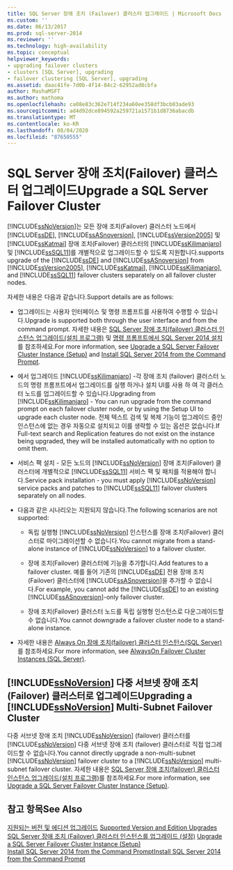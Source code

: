 ```yaml
---
title: SQL Server 장애 조치 (Failover) 클러스터 업그레이드 | Microsoft Docs
ms.custom: ''
ms.date: 06/13/2017
ms.prod: sql-server-2014
ms.reviewer: ''
ms.technology: high-availability
ms.topic: conceptual
helpviewer_keywords:
- upgrading failover clusters
- clusters [SQL Server], upgrading
- failover clustering [SQL Server], upgrading
ms.assetid: daac41fe-7d0b-4f14-84c2-62952ad8cbfa
author: MashaMSFT
ms.author: mathoma
ms.openlocfilehash: ca08e83c362e714f234a60ee358df3bcb03ade93
ms.sourcegitcommit: ad4d92dce894592a259721a1571b1d8736abacdb
ms.translationtype: MT
ms.contentlocale: ko-KR
ms.lasthandoff: 08/04/2020
ms.locfileid: "87650555"
---
```

# <a name="upgrade-a-sql-server-failover-cluster"></a><span data-ttu-id="b5d4a-102">SQL Server 장애 조치(Failover) 클러스터 업그레이드</span><span class="sxs-lookup"><span data-stu-id="b5d4a-102">Upgrade a SQL Server Failover Cluster</span></span>
  [!INCLUDE[ssNoVersion](../../../includes/ssnoversion-md.md)]<span data-ttu-id="b5d4a-103">는 모든 장애 조치(Failover) 클러스터 노드에서 [!INCLUDE[ssDE](../../../includes/ssde-md.md)], [!INCLUDE[ssASnoversion](../../../includes/ssasnoversion-md.md)], [!INCLUDE[ssVersion2005](../../../includes/ssversion2005-md.md)] 및 [!INCLUDE[ssKatmai](../../../includes/sskatmai-md.md)] 장애 조치(Failover) 클러스터의 [!INCLUDE[ssKilimanjaro](../../../includes/sskilimanjaro-md.md)] 및 [!INCLUDE[ssSQL11](../../../includes/sssql11-md.md)]를 개별적으로 업그레이드할 수 있도록 지원합니다.</span><span class="sxs-lookup"><span data-stu-id="b5d4a-103">supports upgrade of the [!INCLUDE[ssDE](../../../includes/ssde-md.md)] and [!INCLUDE[ssASnoversion](../../../includes/ssasnoversion-md.md)] from [!INCLUDE[ssVersion2005](../../../includes/ssversion2005-md.md)], [!INCLUDE[ssKatmai](../../../includes/sskatmai-md.md)], [!INCLUDE[ssKilimanjaro](../../../includes/sskilimanjaro-md.md)], and [!INCLUDE[ssSQL11](../../../includes/sssql11-md.md)] failover clusters separately on all failover cluster nodes.</span></span>  
  
 <span data-ttu-id="b5d4a-104">자세한 내용은 다음과 같습니다.</span><span class="sxs-lookup"><span data-stu-id="b5d4a-104">Support details are as follows:</span></span>  
  
-   <span data-ttu-id="b5d4a-105">업그레이드는 사용자 인터페이스 및 명령 프롬프트를 사용하여 수행할 수 있습니다.</span><span class="sxs-lookup"><span data-stu-id="b5d4a-105">Upgrade is supported both through the user interface and from the command prompt.</span></span> <span data-ttu-id="b5d4a-106">자세한 내용은 [SQL Server 장애 조치(failover) 클러스터 인스턴스 업그레이드&#40;설치 프로그램&#41;](upgrade-a-sql-server-failover-cluster-instance-setup.md) 및 [명령 프롬프트에서 SQL Server 2014 설치](../../../database-engine/install-windows/install-sql-server-from-the-command-prompt.md)를 참조하세요.</span><span class="sxs-lookup"><span data-stu-id="b5d4a-106">For more information, see [Upgrade a SQL Server Failover Cluster Instance &#40;Setup&#41;](upgrade-a-sql-server-failover-cluster-instance-setup.md) and [Install SQL Server 2014 from the Command Prompt](../../../database-engine/install-windows/install-sql-server-from-the-command-prompt.md).</span></span>  
  
-   <span data-ttu-id="b5d4a-107">에서 업그레이드 [!INCLUDE[ssKilimanjaro](../../../includes/sskilimanjaro-md.md)] -각 장애 조치 (failover) 클러스터 노드의 명령 프롬프트에서 업그레이드를 실행 하거나 설치 UI를 사용 하 여 각 클러스터 노드를 업그레이드할 수 있습니다.</span><span class="sxs-lookup"><span data-stu-id="b5d4a-107">Upgrading from [!INCLUDE[ssKilimanjaro](../../../includes/sskilimanjaro-md.md)] - You can run upgrade from the command prompt on each failover cluster node, or by using the Setup UI to upgrade each cluster node.</span></span> <span data-ttu-id="b5d4a-108">전체 텍스트 검색 및 복제 기능이 업그레이드 중인 인스턴스에 없는 경우 자동으로 설치되고 이를 생략할 수 있는 옵션은 없습니다.</span><span class="sxs-lookup"><span data-stu-id="b5d4a-108">If Full-text search and Replication features do not exist on the instance being upgraded, they will be installed automatically with no option to omit them.</span></span>  
  
-   <span data-ttu-id="b5d4a-109">서비스 팩 설치 - 모든 노드의 [!INCLUDE[ssNoVersion](../../../includes/ssnoversion-md.md)] 장애 조치(Failover) 클러스터에 개별적으로 [!INCLUDE[ssSQL11](../../../includes/sssql11-md.md)] 서비스 팩 및 패치를 적용해야 합니다.</span><span class="sxs-lookup"><span data-stu-id="b5d4a-109">Service pack installation - you must apply [!INCLUDE[ssNoVersion](../../../includes/ssnoversion-md.md)] service packs and patches to [!INCLUDE[ssSQL11](../../../includes/sssql11-md.md)] failover clusters separately on all nodes.</span></span>  
  
-   <span data-ttu-id="b5d4a-110">다음과 같은 시나리오는 지원되지 않습니다.</span><span class="sxs-lookup"><span data-stu-id="b5d4a-110">The following scenarios are not supported:</span></span>  
  
    -   <span data-ttu-id="b5d4a-111">독립 실행형 [!INCLUDE[ssNoVersion](../../../includes/ssnoversion-md.md)] 인스턴스를 장애 조치(Failover) 클러스터로 마이그레이션할 수 없습니다.</span><span class="sxs-lookup"><span data-stu-id="b5d4a-111">You cannot migrate from a stand-alone instance of [!INCLUDE[ssNoVersion](../../../includes/ssnoversion-md.md)] to a failover cluster.</span></span>  
  
    -   <span data-ttu-id="b5d4a-112">장애 조치(Failover) 클러스터에 기능을 추가합니다.</span><span class="sxs-lookup"><span data-stu-id="b5d4a-112">Add features to a failover cluster.</span></span> <span data-ttu-id="b5d4a-113">예를 들어 기존의 [!INCLUDE[ssDE](../../../includes/ssde-md.md)] 전용 장애 조치(Failover) 클러스터에 [!INCLUDE[ssASnoversion](../../../includes/ssasnoversion-md.md)]을 추가할 수 없습니다.</span><span class="sxs-lookup"><span data-stu-id="b5d4a-113">For example, you cannot add the [!INCLUDE[ssDE](../../../includes/ssde-md.md)] to an existing [!INCLUDE[ssASnoversion](../../../includes/ssasnoversion-md.md)]-only failover cluster.</span></span>  
  
    -   <span data-ttu-id="b5d4a-114">장애 조치(Failover) 클러스터 노드를 독립 실행형 인스턴스로 다운그레이드할 수 없습니다.</span><span class="sxs-lookup"><span data-stu-id="b5d4a-114">You cannot downgrade a failover cluster node to a stand-alone instance.</span></span>  
  
-   <span data-ttu-id="b5d4a-115">자세한 내용은 [Always On 장애 조치(failover) 클러스터 인스턴스(SQL Server)](always-on-failover-cluster-instances-sql-server.md)를 참조하세요.</span><span class="sxs-lookup"><span data-stu-id="b5d4a-115">For more information, see [AlwaysOn Failover Cluster Instances (SQL Server)](always-on-failover-cluster-instances-sql-server.md).</span></span>  
  
## <a name="upgrading-a-ssnoversion-multi-subnet-failover-cluster"></a><span data-ttu-id="b5d4a-116">[!INCLUDE[ssNoVersion](../../../includes/ssnoversion-md.md)] 다중 서브넷 장애 조치(Failover) 클러스터로 업그레이드</span><span class="sxs-lookup"><span data-stu-id="b5d4a-116">Upgrading a [!INCLUDE[ssNoVersion](../../../includes/ssnoversion-md.md)] Multi-Subnet Failover Cluster</span></span>  
 <span data-ttu-id="b5d4a-117">다중 서브넷 장애 조치 [!INCLUDE[ssNoVersion](../../../includes/ssnoversion-md.md)] (failover) 클러스터를 [!INCLUDE[ssNoVersion](../../../includes/ssnoversion-md.md)] 다중 서브넷 장애 조치 (failover) 클러스터로 직접 업그레이드할 수 없습니다.</span><span class="sxs-lookup"><span data-stu-id="b5d4a-117">You cannot directly upgrade a non-multi-subnet [!INCLUDE[ssNoVersion](../../../includes/ssnoversion-md.md)] failover cluster to a [!INCLUDE[ssNoVersion](../../../includes/ssnoversion-md.md)] multi-subnet failover cluster.</span></span> <span data-ttu-id="b5d4a-118">자세한 내용은 [SQL Server 장애 조치(failover) 클러스터 인스턴스 업그레이드&#40;설치 프로그램&#41;](upgrade-a-sql-server-failover-cluster-instance-setup.md)를 참조하세요.</span><span class="sxs-lookup"><span data-stu-id="b5d4a-118">For more information, see [Upgrade a SQL Server Failover Cluster Instance &#40;Setup&#41;](upgrade-a-sql-server-failover-cluster-instance-setup.md).</span></span>  
  
## <a name="see-also"></a><span data-ttu-id="b5d4a-119">참고 항목</span><span class="sxs-lookup"><span data-stu-id="b5d4a-119">See Also</span></span>  
 <span data-ttu-id="b5d4a-120">[지원되는 버전 및 에디션 업그레이드](../../../database-engine/install-windows/supported-version-and-edition-upgrades.md) </span><span class="sxs-lookup"><span data-stu-id="b5d4a-120">[Supported Version and Edition Upgrades](../../../database-engine/install-windows/supported-version-and-edition-upgrades.md) </span></span>  
 <span data-ttu-id="b5d4a-121">[SQL Server 장애 조치 (Failover) 클러스터 인스턴스를 업그레이드 &#40;설정&#41;](upgrade-a-sql-server-failover-cluster-instance-setup.md) </span><span class="sxs-lookup"><span data-stu-id="b5d4a-121">[Upgrade a SQL Server Failover Cluster Instance &#40;Setup&#41;](upgrade-a-sql-server-failover-cluster-instance-setup.md) </span></span>  
 [<span data-ttu-id="b5d4a-122">Install SQL Server 2014 from the Command Prompt</span><span class="sxs-lookup"><span data-stu-id="b5d4a-122">Install SQL Server 2014 from the Command Prompt</span></span>](../../../database-engine/install-windows/install-sql-server-from-the-command-prompt.md)  
  
  
